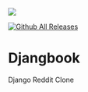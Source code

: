 
<p>
  <a href="https://www.codacy.com?utm_source=github.com&amp;utm_medium=referral&amp;utm_content=jmeisele/Djangbook&amp;utm_campaign=Badge_Grade">
    <img src="https://api.codacy.com/project/badge/Grade/74b95e9e73a84064b6e08a0f2d3c2475"/>
  </a>
</p>

[![Github All Releases](https://img.shields.io/github/downloads/jmeisele/djangbook/total.svg)]()
  
# Djangbook
Django Reddit Clone
